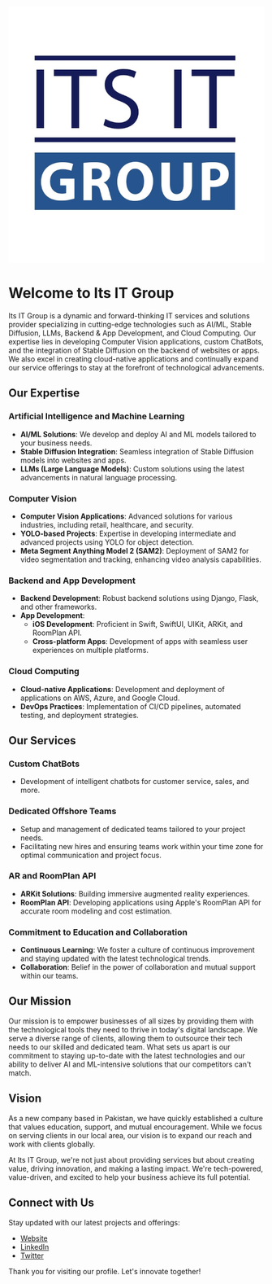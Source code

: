 ![Its IT Group Logo](./logo.jpeg) <!-- Replace with your actual logo URL -->

# Welcome to Its IT Group

Its IT Group is a dynamic and forward-thinking IT services and solutions provider specializing in cutting-edge technologies such as AI/ML, Stable Diffusion, LLMs, Backend & App Development, and Cloud Computing. Our expertise lies in developing Computer Vision applications, custom ChatBots, and the integration of Stable Diffusion on the backend of websites or apps. We also excel in creating cloud-native applications and continually expand our service offerings to stay at the forefront of technological advancements.

## Our Expertise

### Artificial Intelligence and Machine Learning
- **AI/ML Solutions**: We develop and deploy AI and ML models tailored to your business needs.
- **Stable Diffusion Integration**: Seamless integration of Stable Diffusion models into websites and apps.
- **LLMs (Large Language Models)**: Custom solutions using the latest advancements in natural language processing.

### Computer Vision
- **Computer Vision Applications**: Advanced solutions for various industries, including retail, healthcare, and security.
- **YOLO-based Projects**: Expertise in developing intermediate and advanced projects using YOLO for object detection.
- **Meta Segment Anything Model 2 (SAM2)**: Deployment of SAM2 for video segmentation and tracking, enhancing video analysis capabilities.

### Backend and App Development
- **Backend Development**: Robust backend solutions using Django, Flask, and other frameworks.
- **App Development**: 
  - **iOS Development**: Proficient in Swift, SwiftUI, UIKit, ARKit, and RoomPlan API.
  - **Cross-platform Apps**: Development of apps with seamless user experiences on multiple platforms.

### Cloud Computing
- **Cloud-native Applications**: Development and deployment of applications on AWS, Azure, and Google Cloud.
- **DevOps Practices**: Implementation of CI/CD pipelines, automated testing, and deployment strategies.

## Our Services

### Custom ChatBots
- Development of intelligent chatbots for customer service, sales, and more.

### Dedicated Offshore Teams
- Setup and management of dedicated teams tailored to your project needs.
- Facilitating new hires and ensuring teams work within your time zone for optimal communication and project focus.

### AR and RoomPlan API
- **ARKit Solutions**: Building immersive augmented reality experiences.
- **RoomPlan API**: Developing applications using Apple's RoomPlan API for accurate room modeling and cost estimation.

### Commitment to Education and Collaboration
- **Continuous Learning**: We foster a culture of continuous improvement and staying updated with the latest technological trends.
- **Collaboration**: Belief in the power of collaboration and mutual support within our teams.

## Our Mission
Our mission is to empower businesses of all sizes by providing them with the technological tools they need to thrive in today's digital landscape. We serve a diverse range of clients, allowing them to outsource their tech needs to our skilled and dedicated team. What sets us apart is our commitment to staying up-to-date with the latest technologies and our ability to deliver AI and ML-intensive solutions that our competitors can't match.

## Vision
As a new company based in Pakistan, we have quickly established a culture that values education, support, and mutual encouragement. While we focus on serving clients in our local area, our vision is to expand our reach and work with clients globally.

At Its IT Group, we're not just about providing services but about creating value, driving innovation, and making a lasting impact. We're tech-powered, value-driven, and excited to help your business achieve its full potential.

## Connect with Us
Stay updated with our latest projects and offerings:
- [Website](#)
- [LinkedIn](#)
- [Twitter](#)

Thank you for visiting our profile. Let's innovate together!